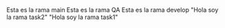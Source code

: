 Esta es la rama main
Esta es la rama QA
Esta es la rama develop
"Hola soy la rama task2"
"Hola soy la rama task1"

